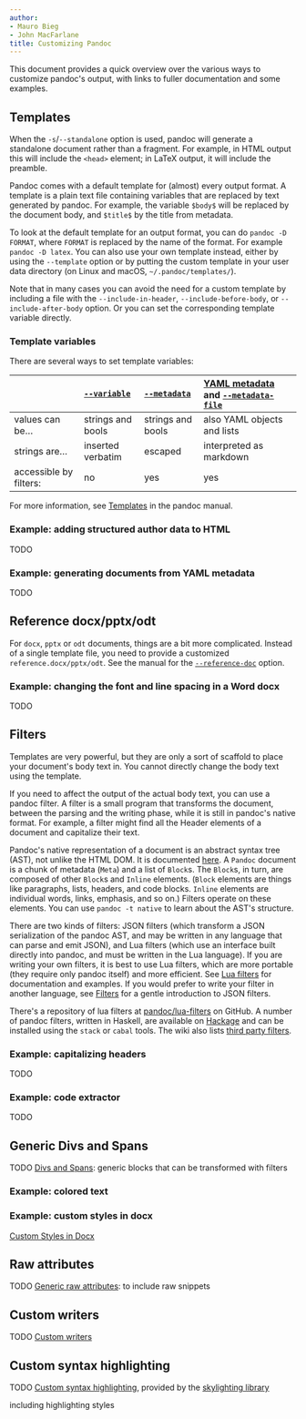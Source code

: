 ```yaml
---
author:
- Mauro Bieg
- John MacFarlane
title: Customizing Pandoc
---
```


This document provides a quick overview over the various ways to
customize pandoc's output, with links to fuller documentation
and some examples.

## Templates

When the `-s`/`--standalone` option is used, pandoc will
generate a standalone document rather than a fragment.
For example, in HTML output this will include the
`<head>` element; in LaTeX output, it will include the
preamble.

Pandoc comes with a default template for (almost) every output
format. A template is a plain text file containing variables
that are replaced by text generated by pandoc.  For example,
the variable `$body$` will be replaced by the document body,
and `$title$` by the title from metadata.

To look at the default template for an output format, you can do
`pandoc -D FORMAT`, where `FORMAT` is replaced by the name of
the format. For example `pandoc -D latex`. You can also use your
own template instead, either by using the `--template` option
or by putting the custom template in your user data directory
(on Linux and macOS, `~/.pandoc/templates/`).

Note that in many cases you can avoid the need for a custom
template by including a file with the `--include-in-header`,
`--include-before-body`, or `--include-after-body` option.
Or you can set the corresponding template variable directly.

### Template variables

There are several ways to set template variables:

|      | [`--variable`]   | [`--metadata`]   | [YAML metadata] and [`--metadata-file`] |
|:---------------|:------------------|:------------------|:----------------------------|
| values can be… | strings and bools | strings and bools | also YAML objects and lists |
| strings are…   | inserted verbatim | escaped           | interpreted as markdown     |
| accessible by filters: | no        | yes               | yes                         |


[`--variable`]:      https://pandoc.org/MANUAL.html#option--variable
[`--metadata`]:      https://pandoc.org/MANUAL.html#option--metadata
[YAML metadata]:     https://pandoc.org/MANUAL.html#extension-yaml_metadata_block
[`--metadata-file`]: https://pandoc.org/MANUAL.html#option--metadata-file



For more information, see [Templates](https://pandoc.org/MANUAL.html#templates) in
the pandoc manual.

### Example: adding structured author data to HTML

TODO

### Example: generating documents from YAML metadata

TODO <!-- Example of generating a structured document,
say, a table, from structured YAML metadata using
just the control structures in pandoc's template
language. -->

## Reference docx/pptx/odt

For `docx`, `pptx` or `odt` documents, things are a bit more
complicated. Instead of a single template file, you need to
provide a customized `reference.docx/pptx/odt`.
See the manual for the
[`--reference-doc`](https://pandoc.org/MANUAL.html#option--reference-doc) option.

### Example: changing the font and line spacing in a Word docx

TODO

## Filters

Templates are very powerful, but they are only a sort of scaffold to
place your document's body text in. You cannot directly change the
body text using the template.

If you need to affect the output of the actual body text, you
can use a pandoc filter. A filter is a small program that
transforms the document, between the parsing and the writing phase,
while it is still in pandoc's native format. For example,
a filter might find all the Header elements of a document
and capitalize their text.

Pandoc's native representation of a document is an
abstract syntax tree (AST), not unlike the HTML DOM. It is
documented
[here](https://hackage.haskell.org/package/pandoc-types/docs/Text-Pandoc-Definition.html). A `Pandoc` document is a chunk of
metadata (`Meta`) and a list of `Block`s. The `Block`s, in
turn, are composed of other `Block`s and `Inline` elements.
(`Block` elements are things like paragraphs, lists, headers,
and code blocks. `Inline` elements are individual words,
links, emphasis, and so on.) Filters operate on these
elements.  You can use `pandoc -t native` to learn about the
AST's structure.

There are two kinds of filters: JSON filters (which transform a
JSON serialization of the pandoc AST, and may be written in any
language that can parse and emit JSON), and Lua filters (which
use an interface built directly into pandoc, and must be written
in the Lua language).  If you are writing your own filters, it
is best to use Lua filters, which are more portable (they
require only pandoc itself) and more efficient.  See [Lua
filters](https://pandoc.org/lua-filters.html) for documentation and examples.  If
you would prefer to write your filter in another language, see
[Filters](https://pandoc.org/filters.html) for a gentle introduction to JSON
filters.

There's a repository of lua filters at
[pandoc/lua-filters](https://github.com/pandoc/lua-filters)
on GitHub.  A number of pandoc filters, written in
Haskell, are available on
[Hackage](https://hackage.haskell.org/packages/search?terms=pandoc+filter)
and can be installed using the `stack` or `cabal` tools.
The wiki also lists [third party
filters](https://github.com/jgm/pandoc/wiki/Pandoc-Filters).

### Example: capitalizing headers

TODO

### Example: code extractor

TODO

## Generic Divs and Spans

TODO
[Divs and Spans](https://pandoc.org/MANUAL.html#divs-and-spans): generic blocks
that can be transformed with filters

### Example: colored text


### Example: custom styles in docx

[Custom Styles in Docx](https://pandoc.org/MANUAL.html#custom-styles-in-docx)

## Raw attributes

TODO
[Generic raw attributes](https://pandoc.org/MANUAL.html#generic-raw-attribute):
to include raw snippets

## Custom writers

TODO
[Custom writers](https://pandoc.org/MANUAL.html#custom-writers)

## Custom syntax highlighting

TODO
[Custom syntax highlighting](https://pandoc.org/MANUAL.html#syntax-highlighting),
provided by the [skylighting
library](https://github.com/jgm/skylighting)

including highlighting styles

